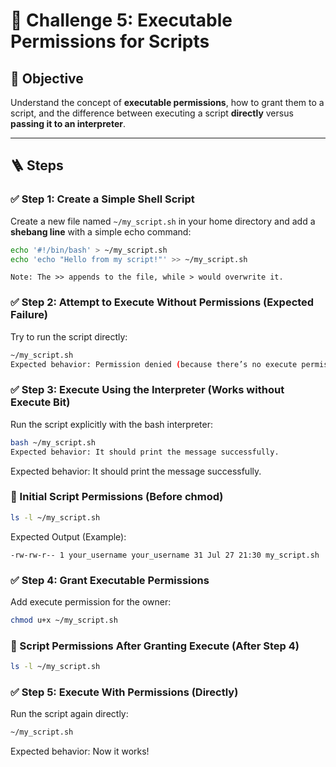 # 🎯 Challenge 5: Executable Permissions for Scripts

## 🧠 Objective  
Understand the concept of **executable permissions**, how to grant them to a script, and the difference between executing a script **directly** versus **passing it to an interpreter**.

---

## 🪜 Steps

### ✅ Step 1: Create a Simple Shell Script

Create a new file named `~/my_script.sh` in your home directory and add a **shebang line** with a simple echo command:

```bash
echo '#!/bin/bash' > ~/my_script.sh
echo 'echo "Hello from my script!"' >> ~/my_script.sh
```
`Note: The >> appends to the file, while > would overwrite it.`

### ✅ Step 2: Attempt to Execute Without Permissions (Expected Failure)

Try to run the script directly:

```bash
~/my_script.sh
Expected behavior: Permission denied (because there’s no execute permission yet).
```

### ✅ Step 3: Execute Using the Interpreter (Works without Execute Bit)

Run the script explicitly with the bash interpreter:

```bash
bash ~/my_script.sh
Expected behavior: It should print the message successfully.
```
Expected behavior: It should print the message successfully.

### 📌 Initial Script Permissions (Before chmod)
```bash
ls -l ~/my_script.sh
```
Expected Output (Example):
```
-rw-rw-r-- 1 your_username your_username 31 Jul 27 21:30 my_script.sh
```

### ✅ Step 4: Grant Executable Permissions

Add execute permission for the owner:

```bash
chmod u+x ~/my_script.sh
```
### 📌 Script Permissions After Granting Execute (After Step 4)
```bash
ls -l ~/my_script.sh
```

### ✅ Step 5: Execute With Permissions (Directly)

Run the script again directly:
```bash
~/my_script.sh
```
Expected behavior: Now it works!
